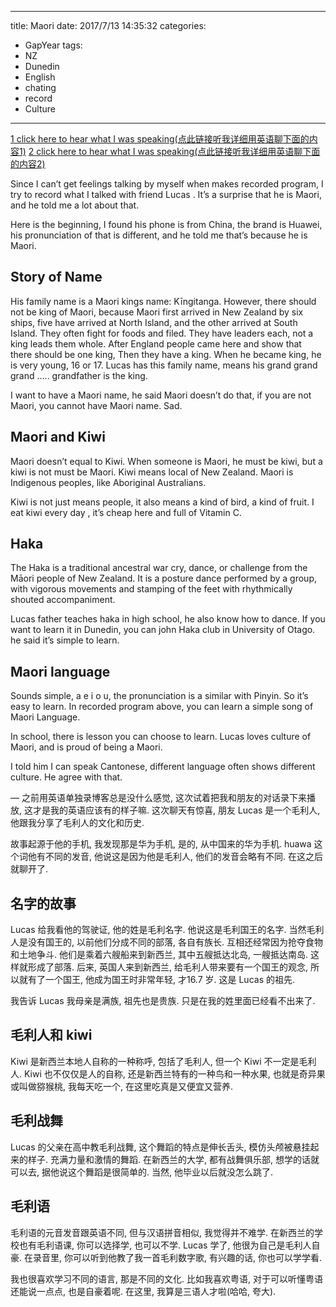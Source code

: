 
---
title: Maori 
date: 2017/7/13 14:35:32
categories: 
- GapYear
tags:
- NZ
- Dunedin
- English
- chating 
- record
- Culture
---
[1  click here to hear what I was speaking(点此链接听我详细用英语聊下面的内容1)][1]
[2  click here to hear what I was speaking(点此链接听我详细用英语聊下面的内容2)][2]

Since I can’t get feelings talking by myself when makes recorded program, I try to record what I talked with friend Lucas . It’s a surprise that he is Maori, and he told me a lot about that. 

Here is the beginning, I found his phone is from China, the brand is Huawei, his pronunciation of that is different, and he told me that’s because he is Maori. 

## Story of Name
His family name is a Maori kings name: Kīngitanga. However, there should not be king of Maori, because Maori first arrived in New Zealand by six ships, five have arrived at North Island, and the other arrived at South Island. They often fight for foods and filed. They have leaders each, not a king leads them whole.  After England people came here and show that there should be one king, Then they have a king. When he became king, he is very young, 16 or 17.
Lucas has this family name, means his grand grand grand ….. grandfather is the king.

I want to have a Maori name, he said Maori doesn’t do that, if you are not Maori, you cannot have Maori name. Sad. 

## Maori and Kiwi
Maori doesn’t equal to Kiwi. When someone is Maori, he must be kiwi, but a kiwi is not must be Maori. Kiwi means local of New Zealand. Maori is Indigenous peoples, like Aboriginal Australians.

Kiwi is not just means people, it also means a kind of bird, a kind of fruit. I eat kiwi every day , it’s cheap here and full of Vitamin C.

## Haka
The Haka is a traditional ancestral war cry, dance, or challenge from the Māori people of New Zealand. It is a posture dance performed by a group, with vigorous movements and stamping of the feet with rhythmically shouted accompaniment.

Lucas father teaches haka in high school, he also know how to dance. If you want to learn it in Dunedin, you can john Haka club in University of Otago. he said it’s simple to learn. 

## Maori language
Sounds simple, a e i o u, the pronunciation is a similar with Pinyin. So it’s easy to learn. In recorded program above, you can learn a simple song of Maori Language. 

In school, there is lesson you can choose to learn. Lucas loves culture of Maori, and is proud of being a Maori.

I told him I can speak Cantonese, different language often shows different culture. He agree with that. 

—
之前用英语单独录博客总是没什么感觉, 这次试着把我和朋友的对话录下来播放, 这才是我的英语应该有的样子嘛. 这次聊天有惊喜, 朋友 Lucas 是一个毛利人, 他跟我分享了毛利人的文化和历史.

故事起源于他的手机, 我发现那是华为手机, 是的, 从中国来的华为手机. huawa 这个词他有不同的发音, 他说这是因为他是毛利人, 他们的发音会略有不同. 在这之后就聊开了. 

## 名字的故事
Lucas 给我看他的驾驶证, 他的姓是毛利名字. 他说这是毛利国王的名字. 当然毛利人是没有国王的, 以前他们分成不同的部落, 各自有族长. 互相还经常因为抢夺食物和土地争斗. 他们是乘着六艘船来到新西兰, 其中五艘抵达北岛, 一艘抵达南岛. 这样就形成了部落. 后来, 英国人来到新西兰, 给毛利人带来要有一个国王的观念, 所以就有了一个国王, 他成为国王时非常年轻, 才16.7 岁. 这是 Lucas 的祖先.

我告诉 Lucas 我母亲是满族, 祖先也是贵族. 只是在我的姓里面已经看不出来了.

## 毛利人和 kiwi
Kiwi 是新西兰本地人自称的一种称呼, 包括了毛利人, 但一个 Kiwi 不一定是毛利人. Kiwi 也不仅仅是人的自称, 还是新西兰特有的一种鸟和一种水果, 也就是奇异果或叫做猕猴桃, 我每天吃一个, 在这里吃真是又便宜又营养. 

## 毛利战舞
Lucas 的父亲在高中教毛利战舞, 这个舞蹈的特点是伸长舌头, 模仿头颅被悬挂起来的样子. 充满力量和激情的舞蹈. 在新西兰的大学, 都有战舞俱乐部, 想学的话就可以去, 据他说这个舞蹈是很简单的. 当然, 他毕业以后就没怎么跳了. 

## 毛利语
毛利语的元音发音跟英语不同, 但与汉语拼音相似, 我觉得并不难学. 在新西兰的学校也有毛利语课, 你可以选择学, 也可以不学. Lucas 学了, 他很为自己是毛利人自豪. 在录音里, 你可以听到他教了我一首毛利数字歌, 有兴趣的话, 你也可以学学看. 

我也很喜欢学习不同的语言, 那是不同的文化. 比如我喜欢粤语, 对于可以听懂粤语还能说一点点, 也是自豪着呢. 在这里, 我算是三语人才啦(哈哈, 夸大).


[1]:	https://www.lizhi.fm/2040956/2612804474652638214
[2]:	https://www.lizhi.fm/2040956/2612805385184259590